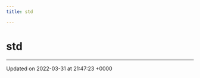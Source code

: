 ```yaml
---
title: std

---
```


# std








-------------------------------

Updated on 2022-03-31 at 21:47:23 +0000